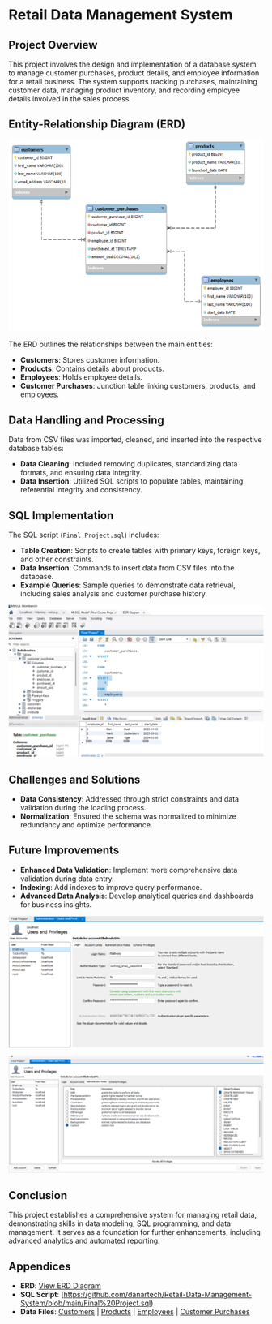 # Retail Data Management System

## Project Overview

This project involves the design and implementation of a database system to manage customer purchases, product details, and employee information for a retail business. The system supports tracking purchases, maintaining customer data, managing product inventory, and recording employee details involved in the sales process.

## Entity-Relationship Diagram (ERD)

![ERD Diagram](https://github.com/danartech/Retail-Data-Management-System/blob/main/ERR%20Diagram%20of%20Final%20Project.png)

The ERD outlines the relationships between the main entities:

- **Customers**: Stores customer information.
- **Products**: Contains details about products.
- **Employees**: Holds employee details.
- **Customer Purchases**: Junction table linking customers, products, and employees.

## Data Handling and Processing

Data from CSV files was imported, cleaned, and inserted into the respective database tables:

- **Data Cleaning**: Included removing duplicates, standardizing data formats, and ensuring data integrity.
- **Data Insertion**: Utilized SQL scripts to populate tables, maintaining referential integrity and consistency.

## SQL Implementation

The SQL script (`Final Project.sql`) includes:

- **Table Creation**: Scripts to create tables with primary keys, foreign keys, and other constraints.
- **Data Insertion**: Commands to insert data from CSV files into the database.
- **Example Queries**: Sample queries to demonstrate data retrieval, including sales analysis and customer purchase history.

![SETUP NEW TABLES](https://github.com/danartech/Retail-Data-Management-System/blob/main/Screenshot%202024-07-29%20002920.png)


## Challenges and Solutions

- **Data Consistency**: Addressed through strict constraints and data validation during the loading process.
- **Normalization**: Ensured the schema was normalized to minimize redundancy and optimize performance.

## Future Improvements

- **Enhanced Data Validation**: Implement more comprehensive data validation during data entry.
- **Indexing**: Add indexes to improve query performance.
- **Advanced Data Analysis**: Develop analytical queries and dashboards for business insights.

![SETUP NEW USER](https://github.com/danartech/Retail-Data-Management-System/blob/main/Screenshot%202024-07-29%20004532.png)

![SETUP NEW USER](https://github.com/danartech/Retail-Data-Management-System/blob/main/Screenshot%202024-07-29%20004616.png)

## Conclusion

This project establishes a comprehensive system for managing retail data, demonstrating skills in data modeling, SQL programming, and data management. It serves as a foundation for further enhancements, including advanced analytics and automated reporting.

## Appendices

- **ERD**: [View ERD Diagram](./ERR%Diagram%of%Final%Project.png) 
- **SQL Script**: [https://github.com/danartech/Retail-Data-Management-System/blob/main/Final%20Project.sql)
- **Data Files**: [Customers](./customer_purchases.csv) | [Products](./products.csv) | [Employees](./employees.csv) | [Customer Purchases](./customer_purchases.csv)
